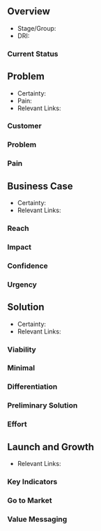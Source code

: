 <!-- Please see https://about.gitlab.com/handbook/product-development-flow/ for help with using this issue template.

All sections of the issue template do not need to be filled out when creating a new issue, but are all required for the opportunity canvas review with Product and UX departments.

Please keep each section succinct (3-5 sentences). -->

## Overview

* Stage/Group: <!-- Relevant stage/group (e.g. Manage:Compliance). -->
* DRI: <!-- Directly responsible individual for this validation issue. -->

### Current Status

<!-- Please describe the current state of this problem and when your group is planning on beginning the Build phase. -->

## Problem

* Certainty: <!-- How confident are we that we understand the problem space? High/Medium/Low. -->
* Pain: <!-- Among relevant customers/prospects, how acute is the current pain due to this problem? High/Medium/Low. -->
* Relevant Links: <!-- Please include any relevant links that support your assessment of the problem space. -->

### Customer

<!-- What personas (https://about.gitlab.com/handbook/marketing/product-marketing/roles-personas/), segments, or customer types experience the problem most acutely? -->

### Problem

<!-- What problem or "Job to be Done" does the customer have? -->

### Pain

<!-- What is the primary workaround that customers perform that we could remove or replace? Why is it painful? Are there alternatives? -->

## Business Case

* Certainty: <!-- How confident are we that we understand the business opportunity? High/Medium/Low. -->
* Relevant Links: <!-- Please include any relevant links that support your assessment of the business opportunity. -->

### Reach

<!-- Please quantify the problem. About how many customers or potential customers currently have this problem across GitLab.com and self-managed (low/worst case)?

10.0 = Impacts the vast majority (~80% or greater) of our users, prospects, or customers.
6.0 = Impacts a large percentage (~50% to ~80%) of the above.
3.0 = Significant reach (~25% to ~50%).
1.5 = Small reach (~5% to ~25%).
0.5 = Minimal reach (Less than ~5%). -->

### Impact

<!-- Among relevant customers or prospects, how much value do they get from a comprehensive solution to this problem? (Conservative case)

3.0 = Massive impact
2.0 = High impact
1.0 = Medium impact
0.5 = Low impact
0.25 = Minimal impact -->

### Confidence

<!-- How do we know this is a problem? Please provide and link to any supporting information (e.g. data, customer verbatims) and use this basis to provide a numerical assessment on our confidence level in this problem's severity:

100% = High confidence
80% = Medium confidence
50% = Low confidence -->

### Urgency

<!-- What is the relative priority of this opportunity in your backlog? What are the tradeoffs? Is this a hard deadline or could it wait? -->

## Solution

* Certainty: <!-- How confident are we that we understand what is needed from a solution? High/Medium/Low. -->
* Relevant Links: <!-- Please include any relevant links that support your assessment. -->

### Viability

<!-- Enter what's in scope for the MVC (must-haves). -->

### Minimal

<!-- Describe which aspects of the problem space we can address in  solution beyond the MVC. -->

### Differentiation

<!-- Enter differentiation here. Keep it to three sentences max. Shorter sentences are better. -->

### Preliminary Solution

<!-- Describe what a possible solution might look like. Since we're validating the problem, details are not required. -->

### Effort

<!-- How much effort do we think it will be to solve this problem? Please include all counterparts (Product, UX, Engineering, etc) in your assessment and quantify the number of person-months needed to dedicate to the effort.

For example, if the solution will take a product manager, designer, and engineer two weeks of effort - you may quantify this as 1.5 (based on 0.5 months x 3 people). -->

## Launch and Growth

* Relevant Links: <!-- Please include any relevant links that support your assessment. -->

### Key Indicators

<!-- How will you know you solved the problem? Please list measurable, quantitative indicators (preferred) or qualitative ways you plan on assessing the solution: -->

### Go to Market

<!-- Enter ways you plan on launching this feature and driving adoption. -->

### Value Messaging

<!-- If you were to write a press release, how would you describe the value to customers? Please include a headline, content of the first paragraph, and an example customer quote. -->

